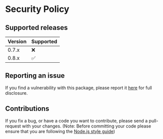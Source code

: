 # Security Policy

## Supported releases

| Version | Supported          |
| ------- | ------------------ |
| 0.7.x   | :x:                |
| 0.8.x   | :white_check_mark: |

## Reporting an issue

If you find a vulnerability with this package, please report it [here](https://github.com/lambda-lambda-lambda/router/issues) for full disclosure.

## Contributions

If you fix a bug, or have a code you want to contribute, please send a pull-request with your changes. (Note: Before committing your code please ensure that you are following the [Node.js style guide](https://github.com/felixge/node-style-guide))
